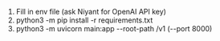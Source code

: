 1. Fill in env file (ask Niyant for OpenAI API key)
2. python3 -m pip install -r requirements.txt
3. python3 -m uvicorn main:app --root-path /v1 (--port 8000)